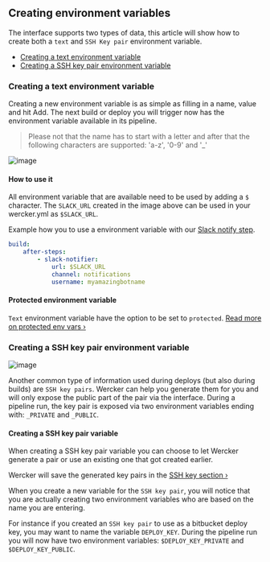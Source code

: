 ## Creating environment variables

The interface supports two types of data, this article will show how to create
both a `text` and `SSH Key pair` environment variable.

* [Creating a text environment variable](#text-env-var)
* [Creating a SSH key pair environment variable](#ssh-env-var)

### <a name="text-env-var" class="anchor"></a>Creating a text environment variable

Creating a new environment variable is as simple as filling in a name, value and
hit Add. The next build or deploy you will trigger now has the environment variable
available in its pipeline.


> Please not that the name has to start with a letter and after that the following
characters are supported: 'a-z', '0-9' and '_'

![image](/images/creating-env-vars_1.jpg)

#### How to use it

All environment variable that are available need to be used by adding a `$` character.
The `SLACK_URL` created in the image above can be used in your wercker.yml as `$SLACK_URL`.

Example how you to use a environment variable with our
[Slack notify step](https://app.wercker.com/#applications/54d4a6c742494161430000f5/tab/details).

```yaml
build:
    after-steps:
        - slack-notifier:
            url: $SLACK_URL
            channel: notifications
            username: myamazingbotname
```

#### Protected environment variable

`Text` environment variable have the option to be set to `protected`.
[Read more on protected env vars &rsaquo;](/docs/environment-variables/protected-variables.html)

### <a name="ssh-env-var" class="anchor"></a>Creating a SSH key pair environment variable

![image](/images/creating-env-vars_2.jpg)

Another common type of information used during deploys (but also during builds)
are `SSH key pairs`. Wercker can help you generate them for you and will only expose
the public part of the pair via the interface. During a pipeline run, the key pair
is exposed via two environment variables ending with: `_PRIVATE` and `_PUBLIC`.

#### Creating a SSH key pair variable

When creating a SSH key pair variable you can choose to let Wercker generate a pair
or use an existing one that got created earlier.

Wercker will save the generated key pairs in the [SSH key section &rsaquo;](/docs/ssh-keys/index.html)

When you create a new variable for the `SSH key pair`, you will notice that you
are actually creating two environment variables who are based on the name you are entering.

For instance if you created an `SSH key pair` to use as a bitbucket deploy key,
you may want to name the variable `DEPLOY_KEY`. During the pipeline
run you will now have two environment variables: `$DEPLOY_KEY_PRIVATE`
and `$DEPLOY_KEY_PUBLIC`.


